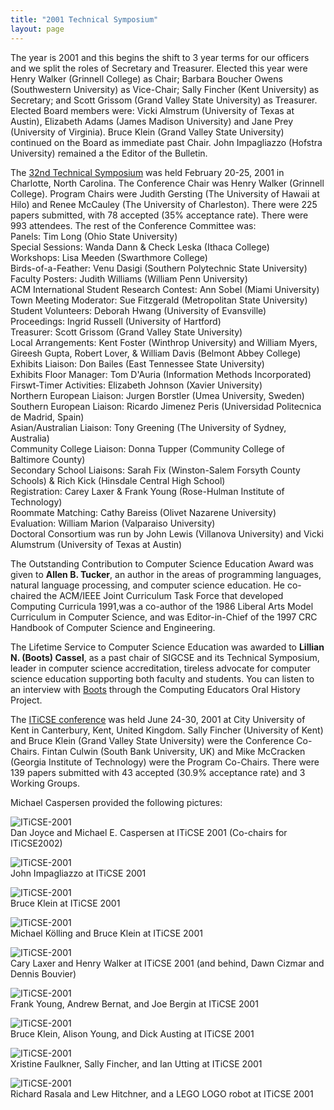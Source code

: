 ```yaml
---
title: "2001 Technical Symposium"
layout: page
---
```


The year is 2001 and this begins the shift to 3 year terms for our
officers and we split the roles of Secretary and Treasurer. Elected this
year were Henry Walker (Grinnell College) as Chair; Barbara Boucher
Owens (Southwestern University) as Vice-Chair; Sally Fincher (Kent
University) as Secretary; and Scott Grissom (Grand Valley State
University) as Treasurer. Elected Board members were: Vicki Almstrum
(University of Texas at Austin), Elizabeth Adams (James Madison
University) and Jane Prey (University of Virginia). Bruce Klein (Grand
Valley State University) continued on the Board as immediate past Chair.
John Impagliazzo (Hofstra University) remained a the Editor of the
Bulletin.

The [32nd Technical Symposium](http://www.cs.grinnell.edu/~sigcse/2001/)
was held February 20-25, 2001 in Charlotte, North Carolina. The
Conference Chair was Henry Walker (Grinnell College). Program Chairs
were Judith Gersting (The University of Hawaii at Hilo) and Renee
McCauley (The University of Charleston). There were 225 papers
submitted, with 78 accepted (35% acceptance rate). There were 993
attendees. The rest of the Conference Committee was:\
Panels: Tim Long (Ohio State University)\
Special Sessions: Wanda Dann & Check Leska (Ithaca College)\
Workshops: Lisa Meeden (Swarthmore College)\
Birds-of-a-Feather: Venu Dasigi (Southern Polytechnic State University)\
Faculty Posters: Judith Williams (William Penn University)\
ACM International Student Research Contest: Ann Sobel (Miami
University)\
Town Meeting Moderator: Sue Fitzgerald (Metropolitan State University)\
Student Volunteers: Deborah Hwang (University of Evansville)\
Proceedings: Ingrid Russell (University of Hartford)\
Treasurer: Scott Grissom (Grand Valley State University)\
Local Arrangements: Kent Foster (Winthrop University) and William Myers,
Gireesh Gupta, Robert Lover, & William Davis (Belmont Abbey College)\
Exhibits Liaison: Don Bailes (East Tennessee State University)\
Exhibits Floor Manager: Tom D\'Auria (Information Methods Incorporated)\
Firswt-Timer Activities: Elizabeth Johnson (Xavier University)\
Northern European Liaison: Jurgen Borstler (Umea University, Sweden)\
Southern European Liaison: Ricardo Jimenez Peris (Universidad
Politecnica de Madrid, Spain)\
Asian/Australian Liaison: Tony Greening (The University of Sydney,
Australia)\
Community College Liaison: Donna Tupper (Community College of Baltimore
County)\
Secondary School Liaisons: Sarah Fix (Winston-Salem Forsyth County
Schools) & Rich Kick (Hinsdale Central High School)\
Registration: Carey Laxer & Frank Young (Rose-Hulman Institute of
Technology)\
Roommate Matching: Cathy Bareiss (Olivet Nazarene University)\
Evaluation: William Marion (Valparaiso University)\
Doctoral Consortium was run by John Lewis (Villanova University) and
Vicki Alumstrum (University of Texas at Austin)

The Outstanding Contribution to Computer Science Education Award was
given to **Allen B. Tucker**, an author in the areas of programming
languages, natural language processing, and computer science education.
He co-chaired the ACM/IEEE Joint Curriculum Task Force that developed
Computing Curricula 1991,was a co-author of the 1986 Liberal Arts Model
Curriculum in Computer Science, and was Editor-in-Chief of the 1997 CRC
Handbook of Computer Science and Engineering.

The Lifetime Service to Computer Science Education was awarded to
**Lillian N. (Boots) Cassel**, as a past chair of SIGCSE and its
Technical Symposium, leader in computer science accreditation, tireless
advocate for computer science education supporting both faculty and
students. You can listen to an interview with
[Boots](http://ahab.southwestern.edu/departments/mathcompsci/OHProject/casselL-overview.html%3Cbr%20/%3E)
through the Computing Educators Oral History Project.

The [ITiCSE conference](https://www.cs.kent.ac.uk/events/iticse2001/)
was held June 24-30, 2001 at City University of Kent in Canterbury,
Kent, United Kingdom. Sally Fincher (University of Kent) and Bruce Klein
(Grand Valley State University) were the Conference Co-Chairs. Fintan
Culwin (South Bank University, UK) and Mike McCracken (Georgia Institute
of Technology) were the Program Co-Chairs. There were 139 papers
submitted with 43 accepted (30.9% acceptance rate) and 3 Working Groups.

Michael Caspersen provided the following pictures:

![ITiCSE-2001](../files/images/50yearsofSIGCSE/ITiCSE-2001-1.jpg)\
Dan Joyce and Michael E. Caspersen at ITiCSE 2001 (Co-chairs for
ITiCSE2002)

![ITiCSE-2001](../files/images/50yearsofSIGCSE/ITiCSE-2001-2.jpg)\
John Impagliazzo at ITiCSE 2001

![ITiCSE-2001](../files/images/50yearsofSIGCSE/ITiCSE-2001-3.jpg)\
Bruce Klein at ITiCSE 2001

![ITiCSE-2001](../files/images/50yearsofSIGCSE/ITiCSE-2001-4.jpg)\
Michael Kölling and Bruce Klein at ITiCSE 2001

![ITiCSE-2001](../files/images/50yearsofSIGCSE/ITiCSE-2001-5.jpg)\
Cary Laxer and Henry Walker at ITiCSE 2001 (and behind, Dawn Cizmar and
Dennis Bouvier)

![ITiCSE-2001](../files/images/50yearsofSIGCSE/ITiCSE-2001-6.jpg)\
Frank Young, Andrew Bernat, and Joe Bergin at ITiCSE 2001

![ITiCSE-2001](../files/images/50yearsofSIGCSE/ITiCSE-2001-7.jpg)\
Bruce Klein, Alison Young, and Dick Austing at ITiCSE 2001

![ITiCSE-2001](../files/images/50yearsofSIGCSE/ITiCSE-2001-8.jpg)\
Xristine Faulkner, Sally Fincher, and Ian Utting at ITiCSE 2001

![ITiCSE-2001](../files/images/50yearsofSIGCSE/ITiCSE-2001-9.jpg)\
Richard Rasala and Lew Hitchner, and a LEGO LOGO robot at ITiCSE 2001